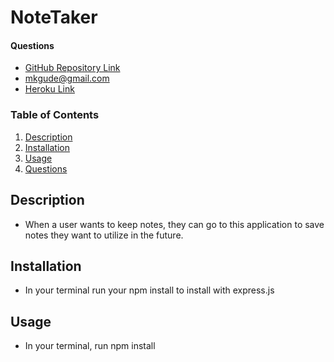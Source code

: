 # NoteTaker

#### Questions

- [GitHub Repository Link](https://github.com/mkgude)
- mkgude@gmail.com
- [Heroku Link](https://fast-falls-97017.herokuapp.com/)

### Table of Contents

1. [Description](#description)
2. [Installation](#installation)
3. [Usage](#usage)
4. [Questions](#questions)

## Description

- When a user wants to keep notes, they can go to this application to save notes they want to utilize in the future.

## Installation

- In your terminal run your npm install to install with express.js

## Usage

- In your terminal, run npm install
